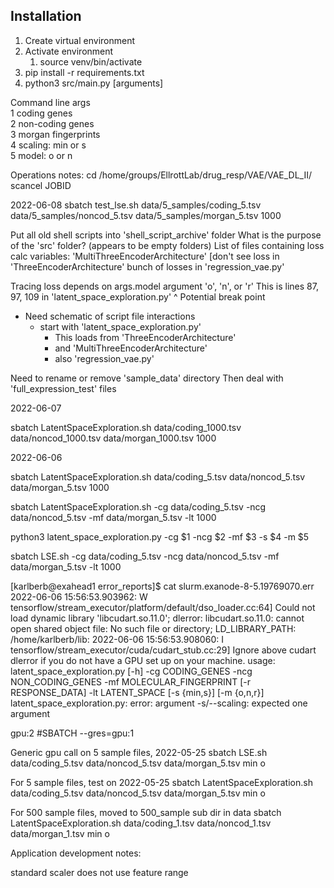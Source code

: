 ## Installation

1. Create virtual environment
2. Activate environment
   1. source venv/bin/activate
3. pip install -r requirements.txt
4. python3 src/main.py [arguments]

Command line args  
1  coding genes  
2  non-coding genes  
3  morgan fingerprints  
4  scaling: min or s  
5  model: o or n   

Operations notes:
cd /home/groups/EllrottLab/drug_resp/VAE/VAE_DL_II/
scancel JOBID

2022-06-08
sbatch test_lse.sh data/5_samples/coding_5.tsv data/5_samples/noncod_5.tsv data/5_samples/morgan_5.tsv 1000

Put all old shell scripts into 'shell_script_archive' folder
What is the purpose of the 'src' folder? (appears to be empty folders)
List of files containing loss calc variables:
    'MultiThreeEncoderArchitecture'
    [don't see loss in 'ThreeEncoderArchitecture'
    bunch of losses in 'regression_vae.py'

Tracing loss depends on args.model argument 'o', 'n', or 'r'
    This is lines 87, 97, 109 in 'latent_space_exploration.py'
^ Potential break point

* Need schematic of script file interactions
  * start with 'latent_space_exploration.py'
    * This loads from 'ThreeEncoderArchitecture'
    * and 'MultiThreeEncoderArchitecture'
    * also 'regression_vae.py'

Need to rename or remove 'sample_data' directory
Then deal with 'full_expression_test' files
 
2022-06-07

sbatch LatentSpaceExploration.sh data/coding_1000.tsv data/noncod_1000.tsv data/morgan_1000.tsv 1000

2022-06-06

sbatch LatentSpaceExploration.sh data/coding_5.tsv data/noncod_5.tsv data/morgan_5.tsv 1000

sbatch LatentSpaceExploration.sh -cg data/coding_5.tsv -ncg data/noncod_5.tsv -mf data/morgan_5.tsv -lt 1000

python3 latent_space_exploration.py -cg $1 -ncg $2 -mf $3 -s $4 -m $5

sbatch LSE.sh -cg data/coding_5.tsv -ncg data/noncod_5.tsv -mf data/morgan_5.tsv -lt 1000

[karlberb@exahead1 error_reports]$ cat slurm.exanode-8-5.19769070.err
2022-06-06 15:56:53.903962: W tensorflow/stream_executor/platform/default/dso_loader.cc:64] Could not load dynamic library 'libcudart.so.11.0'; dlerror: libcudart.so.11.0: cannot open shared object file: No such file or directory; LD_LIBRARY_PATH: /home/karlberb/lib:
2022-06-06 15:56:53.908060: I tensorflow/stream_executor/cuda/cudart_stub.cc:29] Ignore above cudart dlerror if you do not have a GPU set up on your machine.
usage: latent_space_exploration.py [-h] -cg CODING_GENES -ncg NON_CODING_GENES
                                   -mf MOLECULAR_FINGERPRINT
                                   [-r RESPONSE_DATA] -lt LATENT_SPACE
                                   [-s {min,s}] [-m {o,n,r}]
latent_space_exploration.py: error: argument -s/--scaling: expected one argument

gpu:2
#SBATCH --gres=gpu:1

Generic gpu call on 5 sample files, 2022-05-25
sbatch LSE.sh data/coding_5.tsv data/noncod_5.tsv data/morgan_5.tsv min o

For 5 sample files, test on 2022-05-25
sbatch LatentSpaceExploration.sh data/coding_5.tsv data/noncod_5.tsv data/morgan_5.tsv min o

For 500 sample files, moved to 500_sample sub dir in data
sbatch LatentSpaceExploration.sh data/coding_1.tsv data/noncod_1.tsv data/morgan_1.tsv min o

Application development notes:

standard scaler does not use feature range

